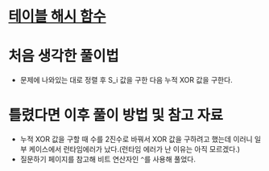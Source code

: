 # [테이블 해시 함수](https://school.programmers.co.kr/learn/courses/30/lessons/147354#)

# 처음 생각한 풀이법

- 문제에 나와있는 대로 정렬 후 S_i 값을 구한 다음 누적 XOR 값을 구한다.

# 틀렸다면 이후 풀이 방법 및 참고 자료

- 누적 XOR 값을 구할 때 수를 2진수로 바꿔서 XOR 값을 구하려고 했는데 이러니 일부 케이스에서 런타임에러가 났다.(런타임 에러가 난 이유는 아직 모르겠다.)
- 질문하기 페이지를 참고해 비트 연산자인 `^`를 사용해 풀었다.